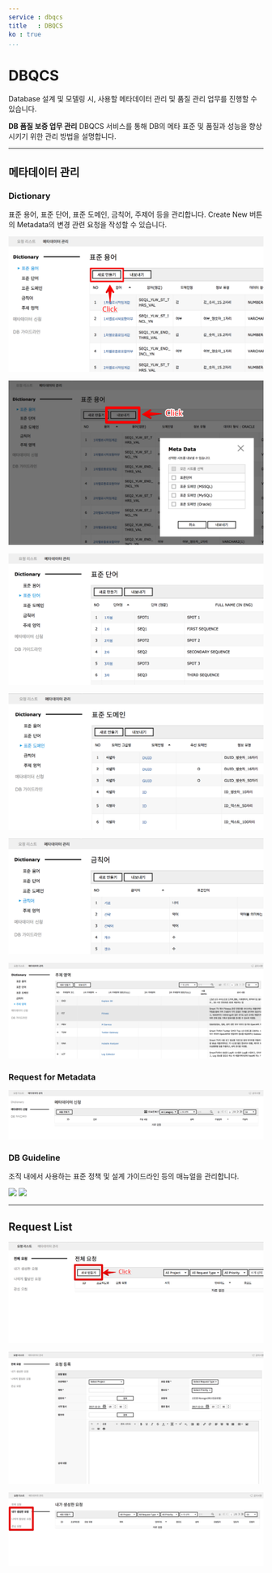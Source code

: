 ```yaml
---
service : dbqcs
title   : DBQCS
ko : true
...
```


<!-- TOC -->

#	DBQCS

Database 설계 및 모델링 시, 사용할 메타데이터 관리 및 품질 관리 업무를 진행할 수 있습니다.

**DB 품질 보증 업무 관리**
DBQCS 서비스를 통해 DB의 메타 표준 및 품질과 성능을 향상 시키기 위한 관리 방법을 설명합니다. 

--------------------------------------------------------------------------------


##	메타데이터 관리

###	Dictionary

표준 용어, 표준 단어, 표준 도메인, 금칙어, 주제어 등을 관리합니다. 
Create New 버튼의 Metadata의 변경 관련 요청을 작성할 수 있습니다.


![표준 용어는 표준 단어와 표준 도메인으로만 구성할 수 있습니다.][dbqcs_common_1_1_3]


![Meta Data를 엑셀파일로 Export 할 수 있습니다.][dbqcs_common_1_1_4]


![표준 단어는 도메인을 제외하고 사용할 수 있습니다.][dbqcs_common_1_1_5]


![표준도메인은 Database Type 별로 Data Type을 설정할 수 있습니다.][dbqcs_common_1_1_6]


![표준 단어로 대체 가능한 단어는 금칙어로 설정할 수 있습니다.][dbqcs_common_1_1_7]


![Database에서 사용할 주제 영역을 구성할 수 있습니다.][dbqcs_common_1_1_8]





###	Request for Metadata

![Dictionary로 관리되는 메타데이터의 추가/수정/삭제 요청을 할 수 있습니다.][dbqcs_common_2_1]





###	DB Guideline
조직 내에서 사용하는 표준 정책 및 설계 가이드라인 등의 매뉴얼을 관리합니다.

![][dbqcs_common_2_2_A]
![][dbqcs_common_2_2_B]




--------------------------------------------------------------------------------


##	Request List

![DB 성능 및 품질 향상을 위한 요청 및 검수 업무를 관리할 수 있습니다.][dbqcs_common_3_2_A]


![Create New 버튼으로 Request를 작성할 수 있습니다.][dbqcs_common_3_2_B]
 

![모든 요청 목록 / 내가 요청한 목록 / 내게 할당된 요청 목록 / 참조자로 추가된 요청 목록을 의도에 따라 조회할 수 있습니다.][dbqcs_common_3_2_C]





<!-- 이미지 모음 -->
[dbqcs_common_1_1_3]: ./resource/bnr_guide_dbqcs_common_1_1_3.png
[dbqcs_common_1_1_4]: ./resource/bnr_guide_dbqcs_common_1_1_4.png
[dbqcs_common_1_1_5]: ./resource/bnr_guide_dbqcs_common_1_1_5.png
[dbqcs_common_1_1_6]: ./resource/bnr_guide_dbqcs_common_1_1_6.png
[dbqcs_common_1_1_7]: ./resource/bnr_guide_dbqcs_common_1_1_7.png
[dbqcs_common_1_1_8]: ./resource/bnr_guide_dbqcs_common_1_1_8.png
[dbqcs_common_2_1]:   ./resource/bnr_guide_dbqcs_common_2_1.png
[dbqcs_common_2_2_A]: ./resource/bnr_guide_dbqcs_common_2_2_A.png
[dbqcs_common_2_2_B]: ./resource/bnr_guide_dbqcs_common_2_2_B.png
[dbqcs_common_3_2_A]: ./resource/bnr_guide_dbqcs_common_3_2_A.png
[dbqcs_common_3_2_B]: ./resource/bnr_guide_dbqcs_common_3_2_B.png
[dbqcs_common_3_2_C]: ./resource/bnr_guide_dbqcs_common_3_2_C.png
